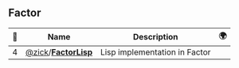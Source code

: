 ## Factor 

|:star2: | Name | Description | 🌍|
|---|---|---|---|
|4|[@zick](https://github.com/zick)/[**FactorLisp**](https://github.com/zick/FactorLisp)|Lisp implementation in Factor||

